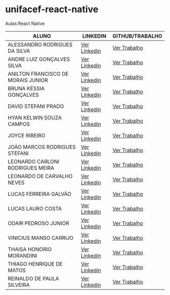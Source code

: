 # unifacef-react-native
Aulas React Native

ALUNO  | LINKEDIN                             | GITHUB/TRABALHO
------ |--------------------------------------| ---------------
ALESSANDRO RODRIGUES DA SILVA | [Ver Linkedin](https://www.linkedin.com/in/alessandro-rodrigues-da-silva-a53880104/) | [Ver Trabalho](https://github.com/)
ANDRE LUIZ GONÇALVES SILVA | [Ver Linkedin](https://www.linkedin.com/in/andre-gon%C3%A7alves-90714275/) | [Ver Trabalho](https://github.com/)
ANILTON FRANCISCO DE MORAIS JUNIOR | [Ver Linkedin](https://www.linkedin.com/in/anilton-morais-junior-a194b142/) | [Ver Trabalho](https://github.com/)
BRUNA KÉSSIA GONÇALVES | [Ver Linkedin](https://www.linkedin.com/in/brunakgoncalves/) | [Ver Trabalho](https://github.com/brugoncalves/unifacef-react-native-)
DAVID STEFANI PRADO | [Ver Linkedin](https://www.linkedin.com/in/david-stefani-prado-bb1435101/) | [Ver Trabalho](https://github.com/)
HYAN KELWIN SOUZA CAMPOS | [Ver Linkedin](https://www.linkedin.com/in/hyan-kelwin-899837157/) | [Ver Trabalho](https://github.com/)
JOYCE RIBEIRO | [Ver Linkedin](https://www.linkedin.com/in/joyce-ribeiro-07051616b/) | [Ver Trabalho](https://github.com/riberjoy/unifacef-trabalho-final-react-native)
JOÃO MARCOS RODRIGUES STEFANI | [Ver Linkedin](https://www.linkedin.com/in/jo%C3%A3o-marcos-stefani-168169107/) | [Ver Trabalho](https://github.com/)
LEONARDO CARLONI RODRIGUES MEIRA | [Ver Linkedin](https://www.linkedin.com/in/leonardo-carloni-94864b230/) | [Ver Trabalho](https://github.com/LeoCarloni/unifacef-react-native)
LEONARDO DE CARVALHO NEVES | [Ver Linkedin](https://www.linkedin.com/in/leonardo-cneves/) | [Ver Trabalho](https://github.com/)
LUCAS FERREIRA GALVÃO | [Ver Linkedin](https://www.linkedin.com/in/lucas-ferreira-galv%C3%A3o-91208b121/) | [Ver Trabalho](https://github.com/)
LUCAS LAURO COSTA | [Ver Linkedin](https://www.linkedin.com/in/lucas-lauro-b23baa170/) | [Ver Trabalho](https://github.com/)
ODAIR PEDROSO JUNIOR | [Ver Linkedin](https://www.linkedin.com/in/odair-pedroso-junior-bb70a6155/) | [Ver Trabalho](https://github.com/)
VINICIUS MANSO CARRIJO | [Ver Linkedin](https://www.linkedin.com/in/viniciuscarrijo/) | [Ver Trabalho](https://github.com/)
THAISA HONORIO MORANDINI | [Ver Linkedin](https://www.linkedin.com/in/tha%C3%ADsa-hon%C3%B3rio-morandini-74055749/) | [Ver Trabalho](https://github.com/)
THIAGO HENRIQUE DE MATOS | [Ver Linkedin](https://exemplo.com/) | [Ver Trabalho](https://github.com/)
REINALDO DE PAULA SILVEIRA | [Ver Linkedin](https://www.linkedin.com/in/reinaldopsilveira/) | [Ver Trabalho](https://github.com/)
